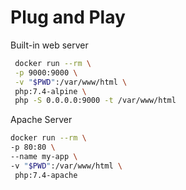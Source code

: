 # Plug and Play

Built-in web server 

```bash
 docker run --rm \
 -p 9000:9000 \
 -v "$PWD":/var/www/html \
 php:7.4-alpine \
 php -S 0.0.0.0:9000 -t /var/www/html
```

Apache Server

```bash
docker run --rm \
-p 80:80 \
--name my-app \
-v "$PWD":/var/www/html \
 php:7.4-apache
```